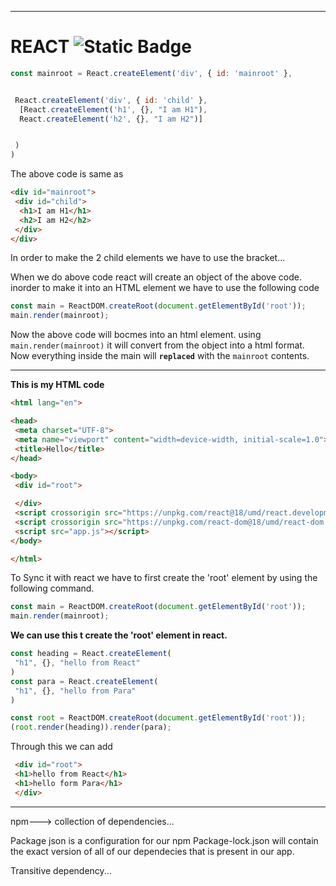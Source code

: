 ************************************************************************************************************************************
# REACT   ![Static Badge](https://shields.io./badge/react-c)





```javascript
const mainroot = React.createElement('div', { id: 'mainroot' },


 React.createElement('div', { id: 'child' },
  [React.createElement('h1', {}, "I am H1"),
  React.createElement('h2', {}, "I am H2")]


 )
)
```

The above code is same as 
```html
<div id="mainroot">
 <div id="child">
  <h1>I am H1</h1>
  <h2>I am H2</h2>
 </div>
</div>
```


In order to make the 2 child elements we have to use the bracket...

When we do above code react will create an object of the above code. inorder to make it into an HTML element we have to  use the following code

```javascript
const main = ReactDOM.createRoot(document.getElementById('root'));
main.render(mainroot);
```


Now the above code will bocmes into an html element.
using `main.render(mainroot)` it will convert from the object into a html format. Now everything inside the main will **`replaced`** with the `mainroot` contents.

************************************************************************************************************************************

**This is my HTML code**

```html
<html lang="en">

<head>
 <meta charset="UTF-8">
 <meta name="viewport" content="width=device-width, initial-scale=1.0">
 <title>Hello</title>
</head>

<body>
 <div id="root">

 </div>
 <script crossorigin src="https://unpkg.com/react@18/umd/react.development.js"></script>
 <script crossorigin src="https://unpkg.com/react-dom@18/umd/react-dom.development.js"></script>
 <script src="app.js"></script>
</body>

</html>
```

To Sync it with react we have to first create the 'root' element by using the following command.


```javascript
const main = ReactDOM.createRoot(document.getElementById('root'));
main.render(mainroot);
```


**We can use this t create the 'root' element in react.**




```javascript
const heading = React.createElement(
 "h1", {}, "hello from React"
)
const para = React.createElement(
 "h1", {}, "hello from Para"
)

const root = ReactDOM.createRoot(document.getElementById('root'));
(root.render(heading)).render(para);
```


Through this we can add 
```html
 <div id="root">
 <h1>hello from React</h1>
 <h1>hello form Para</h1>
 </div>

```
***************************************************

npm---> collection of dependencies...

Package json is a configuration for our npm
Package-lock.json will contain the exact version of all of our dependecies that is present in our app.

Transitive dependency...




